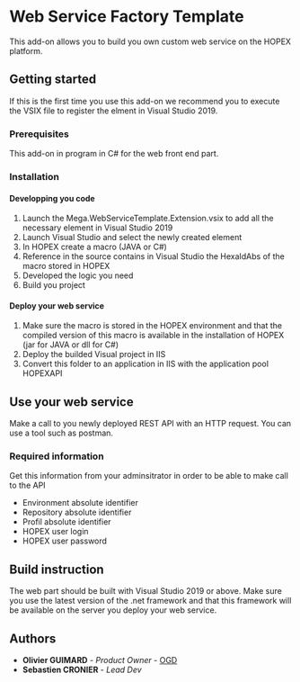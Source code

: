 # Web Service Factory Template
This add-on allows you to build you own custom web service on the HOPEX platform.

## Getting started

If this is the first time you use this add-on we recommend you to execute the VSIX file to register the elment in Visual Studio 2019. 

### Prerequisites
This add-on in program in C# for the web front end part.

### Installation

#### Developping you code

1. Launch the Mega.WebServiceTemplate.Extension.vsix to add all the necessary element in Visual Studio 2019
2.  Launch Visual Studio and select the newly created element
3. In HOPEX create a macro (JAVA or C#)
3. Reference in the source contains in Visual Studio the HexaIdAbs of the macro stored in HOPEX
4. Developed the logic you need
5. Build you project

#### Deploy your web service

1. Make sure the macro is stored in the HOPEX environment and that the compiled version of this macro is available in the installation of HOPEX (jar for JAVA or dll for C#)
2. Deploy the builded Visual project in IIS
3. Convert this folder to an application in IIS with the application pool HOPEXAPI


## Use your web service

Make a call to you newly deployed REST API with an HTTP request. You can use a tool such as postman.

### Required information

Get this information from your adminsitrator in order to be able to make call to the API
- Environment absolute identifier
- Repository absolute identifier
- Profil absolute identifier
- HOPEX user login
- HOPEX user password

## Build instruction

The  web part should be built with Visual Studio 2019 or above. Make sure you use the latest version of the .net framework and that this framework will be available on the server you deploy your web service.

## Authors

* **Olivier GUIMARD** - *Product Owner* - [OGD](https://github.com/oguimardmega "OGD")
* **Sebastien CRONIER** - *Lead Dev* 
